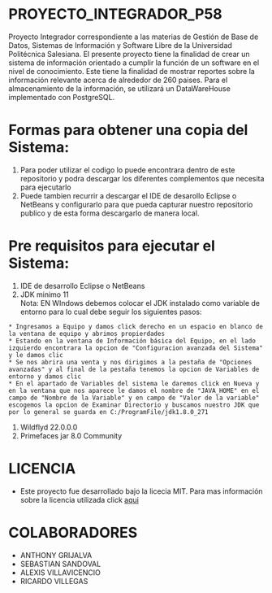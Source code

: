 # PROYECTO_INTEGRADOR_P58
Proyecto Integrador correspondiente a las materias de Gestión de Base de Datos, Sistemas de Información y Software Libre de la Universidad Politécnica Salesiana. El presente 
proyecto tiene la finalidad de crear un sistema de información orientado a cumplir la función de un software en el nivel de conocimiento. Este tiene la finalidad de mostrar 
reportes sobre la información relevante acerca de alrededor de 260 paises. Para el almacenamiento de la información, se utilizará un DataWareHouse implementado con PostgreSQL.
# Formas para obtener una copia del Sistema:
  1. Para poder utilizar el codigo lo puede encontrara dentro de este repositorio y podra descargar los diferentes complementos que necesita para ejecutarlo
  1. Puede tambien recurrir a descargar el IDE de desarollo Eclipse o NetBeans y configurarlo para que pueda capturar nuestro repositorio publico y de esta forma descargarlo de manera local.

# Pre requisitos para ejecutar el Sistema:

  1. IDE de desarrollo Eclipse o NetBeans
  1. JDK minimo 11 <br/>
    Nota: EN WIndows debemos colocar el JDK instalado como variable de entorno para lo cual debe seguir los siguientes pasos:
  
    * Ingresamos a Equipo y damos click derecho en un espacio en blanco de la ventana de equipo y abrimos propierdades
    * Estando en la ventana de Información básica del Equipo, en el lado izquierdo encontrara la opcion de "Configuracion avanzada del Sistema" y le damos clic
    * Se nos abrira una venta y nos dirigimos a la pestaña de "Opciones avanzadas" y al final de la pestaña tenemos la opcion de Variables de entorno y damos clic
    * En el apartado de Variables del sistema le daremos click en Nueva y en la ventana que nos aparece le damos el nombre de "JAVA_HOME" en el campo de "Nombre de la Variable" y en campo de "Valor de la variable" escogemos la opcion de Examinar Directorio y buscamos nuestro JDK que por lo general se guarda en C:/ProgramFile/jdk1.8.0_271
  1. Wildflyd 22.0.0.0
  1. Primefaces jar 8.0 Community
</ol>
  
# LICENCIA

 *  Este proyecto fue desarrollado bajo la licecia MIT. Para mas información sobre la licencia utilizada click [aqui](/LICENSE)

# COLABORADORES


  + ANTHONY GRIJALVA
  + SEBASTIAN SANDOVAL
  + ALEXIS VILLAVICENCIO
  + RICARDO VILLEGAS

